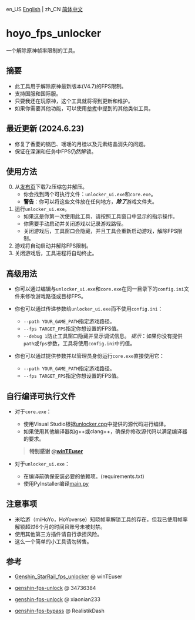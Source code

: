 en_US [English](./README.md) | zh_CN [简体中文](./README_CN.md)

# hoyo_fps_unlocker

一个解除原神帧率限制的工具。

## 摘要

- 此工具用于解除原神最新版本(V4.7)的FPS限制。
- 支持国服和国际服。
- 只要我还在玩原神，这个工具就将得到更新和维护。
- 如果你需要其他功能，可以使用[参考](#参考)中提到的其他类似工具。

## 最近更新 (2024.6.23)

- 修复了香菱的锅巴、瑶瑶的月桂以及元素结晶消失的问题。
- 保证在深渊和任务中FPS仍然解锁。

## 使用方法

0. 从[发布页]()下载7z压缩包并解压。
    - 你会找到两个可执行文件：`unlocker_ui.exe`和`core.exe`。
    - **警告**：你可以将这些文件放在任何地方，***除了***游戏文件夹。
1. 运行`unlocker_ui.exe`。
    - 如果这是你第一次使用此工具，请按照工具窗口中显示的指示操作。
    - 你需要手动启动并关闭游戏以记录游戏路径。
    - 关闭游戏后，工具窗口会隐藏，并且工具会重新启动游戏，解除FPS限制。
2. 游戏将自动启动并解除FPS限制。
3. 关闭游戏后，工具进程将自动终止。

## 高级用法

- 你可以通过编辑与`unlocker_ui.exe`和`core.exe`在同一目录下的`config.ini`文件来修改游戏路径或目标FPS。

- 你也可以通过传递参数给`unlocker_ui.exe`而不使用`config.ini`：
    - `--path YOUR_GAME_PATH`指定游戏路径。
    - `--fps TARGET_FPS`指定你想设置的FPS值。
    - `--debug 1`防止工具窗口隐藏并显示调试信息。
    *提示*：如果你没有提供`path`或`fps`参数，工具将使用`config.ini`中的值。

- 你也可以通过提供参数并以管理员身份运行`core.exe`直接使用它：
    - `--path YOUR_GAME_PATH`指定游戏路径。
    - `--fps TARGET_FPS`指定你想设置的FPS值。

## 自行编译可执行文件

- 对于`core.exe`：
    - 使用Visual Studio根据[unlocker.cpp](./fps_unlocker/unlocker.cpp)中提供的源代码进行编译。
    - 如果使用其他编译器如g++或clang++，确保你修改源代码以满足编译器的要求。
    > **特别感谢 @[winTEuser](https://github.com/winTEuser)**

- 对于`unlocker_ui.exe`：
    - 在编译前确保安装必要的依赖项。(requirements.txt)
    - 使用PyInstaller编译[main.py](./fps_unlocker/main.py)

## 注意事项

- 米哈游（miHoYo，HoYoverse）知晓帧率解锁工具的存在，但我已使用帧率解锁超过6个月的时间且账号未被封禁。
- 使用其他第三方插件请自行承担风险。
- 这么一个简单的小工具请勿转售。

## 参考

- [Genshin_StarRail_fps_unlocker](https://github.com/winTEuser/Genshin_StarRail_fps_unlocker) @ winTEuser

- [genshin-fps-unlock](https://github.com/34736384/genshin-fps-unlock) @ 34736384

- [genshin-fps-unlock](https://github.com/xiaonian233/genshin-fps-unlock) @ xiaonian233

- [genshin-fps-bypass](https://github.com/RealistikDash/genshin-fps-bypass/tree/main) @ RealistikDash
